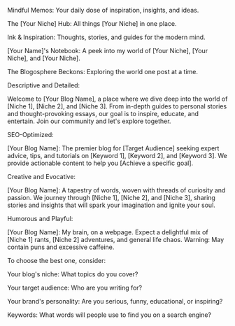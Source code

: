 Mindful Memos: Your daily dose of inspiration, insights, and ideas.

The [Your Niche] Hub: All things [Your Niche] in one place.

Ink & Inspiration: Thoughts, stories, and guides for the modern mind.

[Your Name]'s Notebook: A peek into my world of [Your Niche], [Your Niche], and [Your Niche].

The Blogosphere Beckons: Exploring the world one post at a time.

Descriptive and Detailed:

Welcome to [Your Blog Name], a place where we dive deep into the world of [Niche 1], [Niche 2], and [Niche 3]. From in-depth guides to personal stories and thought-provoking essays, our goal is to inspire, educate, and entertain. Join our community and let's explore together.

SEO-Optimized:

[Your Blog Name]: The premier blog for [Target Audience] seeking expert advice, tips, and tutorials on [Keyword 1], [Keyword 2], and [Keyword 3]. We provide actionable content to help you [Achieve a specific goal].

Creative and Evocative:

[Your Blog Name]: A tapestry of words, woven with threads of curiosity and passion. We journey through [Niche 1], [Niche 2], and [Niche 3], sharing stories and insights that will spark your imagination and ignite your soul.

Humorous and Playful:

[Your Blog Name]: My brain, on a webpage. Expect a delightful mix of [Niche 1] rants, [Niche 2] adventures, and general life chaos. Warning: May contain puns and excessive caffeine.

To choose the best one, consider:

Your blog's niche: What topics do you cover?

Your target audience: Who are you writing for?

Your brand's personality: Are you serious, funny, educational, or inspiring?

Keywords: What words will people use to find you on a search engine?
